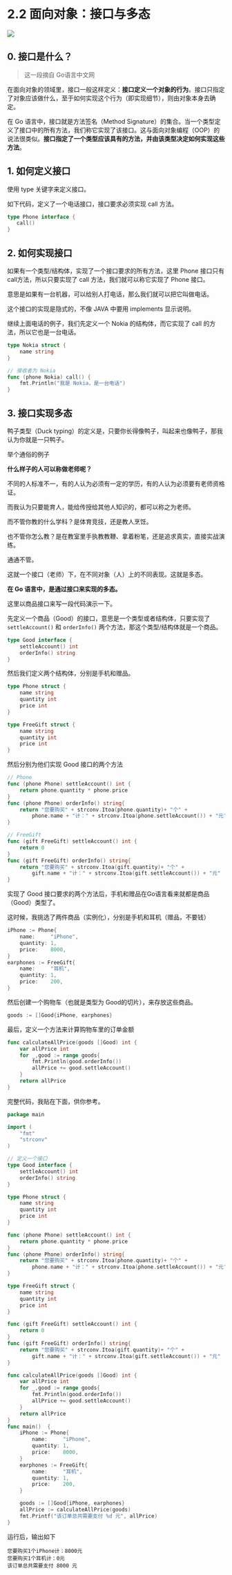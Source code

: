 # 2.2 面向对象：接口与多态

![](http://image.iswbm.com/20200607145423.png)

## 0. 接口是什么？

> 这一段摘自 Go语言中文网

在面向对象的领域里，接口一般这样定义：**接口定义一个对象的行为**。接口只指定了对象应该做什么，至于如何实现这个行为（即实现细节），则由对象本身去确定。

在 Go 语言中，接口就是方法签名（Method Signature）的集合。当一个类型定义了接口中的所有方法，我们称它实现了该接口。这与面向对象编程（OOP）的说法很类似。**接口指定了一个类型应该具有的方法，并由该类型决定如何实现这些方法**。

## 1. 如何定义接口

使用 type 关键字来定义接口。

如下代码，定义了一个电话接口，接口要求必须实现 call 方法。

```go
type Phone interface {
   call()
}
```

## 2. 如何实现接口

如果有一个类型/结构体，实现了一个接口要求的所有方法，这里 Phone 接口只有 call方法，所以只要实现了 call 方法，我们就可以称它实现了 Phone 接口。

意思是如果有一台机器，可以给别人打电话，那么我们就可以把它叫做电话。

这个接口的实现是隐式的，不像 JAVA 中要用 implements 显示说明。

继续上面电话的例子，我们先定义一个 Nokia 的结构体，而它实现了 call 的方法，所以它也是一台电话。 

```go
type Nokia struct {
    name string
}

// 接收者为 Nokia
func (phone Nokia) call() {
    fmt.Println("我是 Nokia，是一台电话")
}
```



## 3. 接口实现多态

鸭子类型（Duck typing）的定义是，只要你长得像鸭子，叫起来也像鸭子，那我认为你就是一只鸭子。

举个通俗的例子

**什么样子的人可以称做老师呢？**

不同的人标准不一，有的人认为必须有一定的学历，有的人认为必须要有老师资格证。

而我认为只要能育人，能给传授给其他人知识的，都可以称之为老师。

而不管你教的什么学科？是体育竞技，还是教人烹饪。

也不管你怎么教？是在教室里手执教教鞭、拿着粉笔，还是追求真实，直接实战演练。

通通不管。

这就一个接口（老师）下，在不同对象（人）上的不同表现。这就是多态。



**在 Go 语言中，是通过接口来实现的多态。**

这里以商品接口来写一段代码演示一下。

先定义一个商品（Good）的接口，意思是一个类型或者结构体，只要实现了`settleAccount()` 和 `orderInfo()` 两个方法，那这个类型/结构体就是一个商品。

```go
type Good interface {
	settleAccount() int
	orderInfo() string
}
```

然后我们定义两个结构体，分别是手机和赠品。

```go
type Phone struct {
	name string
	quantity int
	price int
}

type FreeGift struct {
	name string
	quantity int
	price int
}
```

然后分别为他们实现 Good 接口的两个方法

```go
// Phone
func (phone Phone) settleAccount() int {
	return phone.quantity * phone.price
}
func (phone Phone) orderInfo() string{
	return "您要购买" + strconv.Itoa(phone.quantity)+ "个" + 
		phone.name + "计：" + strconv.Itoa(phone.settleAccount()) + "元"
}

// FreeGift
func (gift FreeGift) settleAccount() int {
	return 0
}
func (gift FreeGift) orderInfo() string{
	return "您要购买" + strconv.Itoa(gift.quantity)+ "个" + 
		gift.name + "计：" + strconv.Itoa(gift.settleAccount()) + "元"
}
```

实现了 Good 接口要求的两个方法后，手机和赠品在Go语言看来就都是商品（Good）类型了。

这时候，我挑选了两件商品（实例化），分别是手机和耳机（赠品，不要钱）

```go
iPhone := Phone{
    name:     "iPhone",
    quantity: 1,
    price:    8000,
}
earphones := FreeGift{
    name:     "耳机",
    quantity: 1,
    price:    200,
}
```

然后创建一个购物车（也就是类型为 Good的切片），来存放这些商品。

```go
goods := []Good{iPhone, earphones}
```

最后，定义一个方法来计算购物车里的订单金额

```go
func calculateAllPrice(goods []Good) int {
	var allPrice int
	for _,good := range goods{
		fmt.Println(good.orderInfo())
		allPrice += good.settleAccount()
	}
	return allPrice
}
```

完整代码，我贴在下面，供你参考。

```go
package main

import (
	"fmt"
	"strconv"
)

// 定义一个接口
type Good interface {
	settleAccount() int
	orderInfo() string
}

type Phone struct {
	name string
	quantity int
	price int
}

func (phone Phone) settleAccount() int {
	return phone.quantity * phone.price
}
func (phone Phone) orderInfo() string{
	return "您要购买" + strconv.Itoa(phone.quantity)+ "个" + 
		phone.name + "计：" + strconv.Itoa(phone.settleAccount()) + "元"
}

type FreeGift struct {
	name string
	quantity int
	price int
}

func (gift FreeGift) settleAccount() int {
	return 0
}
func (gift FreeGift) orderInfo() string{
	return "您要购买" + strconv.Itoa(gift.quantity)+ "个" + 
		gift.name + "计：" + strconv.Itoa(gift.settleAccount()) + "元"
}

func calculateAllPrice(goods []Good) int {
	var allPrice int
	for _,good := range goods{
		fmt.Println(good.orderInfo())
		allPrice += good.settleAccount()
	}
	return allPrice
}
func main()  {
	iPhone := Phone{
		name:     "iPhone",
		quantity: 1,
		price:    8000,
	}
	earphones := FreeGift{
		name:     "耳机",
		quantity: 1,
		price:    200,
	}

	goods := []Good{iPhone, earphones}
	allPrice := calculateAllPrice(goods)
	fmt.Printf("该订单总共需要支付 %d 元", allPrice)
}
```

运行后，输出如下

```
您要购买1个iPhone计：8000元
您要购买1个耳机计：0元
该订单总共需要支付 8000 元
```





